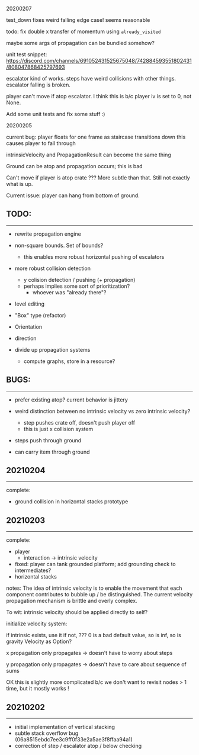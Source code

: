 20200207

test_down fixes weird falling edge case! seems reasonable

todo: fix double x transfer of momentum using `already_visited`

maybe some args of propagation can be bundled somehow?

unit test snippet: https://discord.com/channels/691052431525675048/742884593551802431/808047868425797693

escalator kind of works. steps have weird collisions with other things. escalator falling is broken.

player can't move if atop escalator. I think this is b/c player iv is set to 0, not None.

Add some unit tests and fix some stuff :)

20200205

current bug: player floats for one frame as staircase transitions down
this causes player to fall through

intrinsicVelocity and PropagationResult can become the same thing

Ground can be atop and propagation occurs; this is bad

Can't move if player is atop crate ??? 
More subtle than that. Still not exactly what is up.

Current issue: player can hang from bottom of ground.


## TODO:
---

- rewrite propagation engine

- non-square bounds. Set of bounds?
  - this enables more robust horizontal pushing of escalators

- more robust collision detection
  - y colision detection / pushing (+ propagation)
  - perhaps implies some sort of prioritization?
    - whoever was "already there"?

- level editing
- "Box" type (refactor)
- Orientation
- direction
- divide up propagation systems
  - compute graphs, store in a resource?

## BUGS:
---
- prefer existing atop? current behavior is jittery
- weird distinction between no intrinsic velocity vs zero intrinsic velocity?
  - step pushes crate off, doesn't push player off
  - this is just x collision system

- steps push through ground
- can carry item through ground

## 20210204
---
complete:
- ground collision in horizontal stacks prototype


## 20210203
---
complete:
- player
  - interaction -> intrinsic velocity
- fixed: player can tank grounded platform; add grounding check to intermediates?
- horizontal stacks

notes:
The idea of intrinsic velocity is to enable the movement that each component contributes to bubble up / be distinguished. The current velocity propagation mechanism is brittle and overly complex.

To wit: intrinsic velocity should be applied directly to self?

initialize velocity system: 

if intrinsic exists, use it
if not, ???
0 is a bad default value, so is inf, so is gravity
Velocity as Option?


x propagation only propagates -> doesn't have to worry about steps

y propagation only propagates -> doesn't have to care about sequence of sums

OK this is slightly more complicated b/c we don't want to revisit nodes > 1 time, but it mostly works !


## 20210202
---
- initial implementation of vertical stacking
- subtle stack overflow bug (06a8515ebdc7ee3c9ff0f33e2a5ae3f8ffaa94a1)
- correction of step / escalator atop / below checking